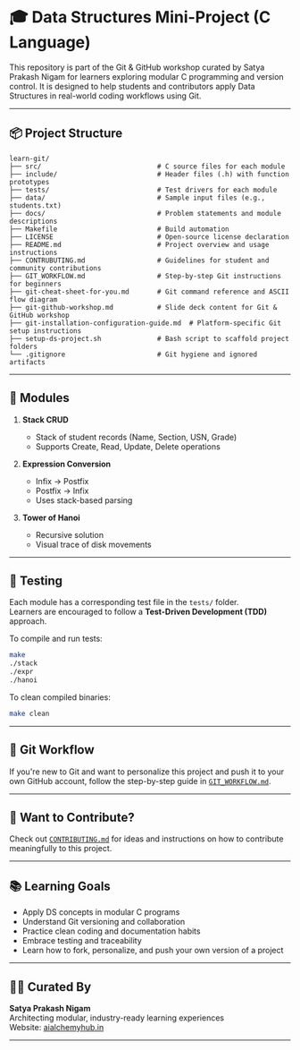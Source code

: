 # 🎓 Data Structures Mini-Project (C Language)

This repository is part of the Git & GitHub workshop curated by Satya Prakash Nigam for learners exploring modular C programming and version control. It is designed to help students and contributors apply Data Structures in real-world coding workflows using Git.

---

## 📦 Project Structure

```
learn-git/
├── src/                             # C source files for each module
├── include/                         # Header files (.h) with function prototypes
├── tests/                           # Test drivers for each module
├── data/                            # Sample input files (e.g., students.txt)
├── docs/                            # Problem statements and module descriptions
├── Makefile                         # Build automation
├── LICENSE                          # Open-source license declaration
├── README.md                        # Project overview and usage instructions
├── CONTRUBUTING.md                  # Guidelines for student and community contributions
├── GIT_WORKFLOW.md                  # Step-by-step Git instructions for beginners
├── git-cheat-sheet-for-you.md       # Git command reference and ASCII flow diagram
├── git-github-workshop.md           # Slide deck content for Git & GitHub workshop
├── git-installation-configuration-guide.md  # Platform-specific Git setup instructions
├── setup-ds-project.sh              # Bash script to scaffold project folders
└── .gitignore                       # Git hygiene and ignored artifacts
```

---

## 🧠 Modules

1. **Stack CRUD**  
   - Stack of student records (Name, Section, USN, Grade)  
   - Supports Create, Read, Update, Delete operations

2. **Expression Conversion**  
   - Infix → Postfix  
   - Postfix → Infix  
   - Uses stack-based parsing

3. **Tower of Hanoi**  
   - Recursive solution  
   - Visual trace of disk movements

---

## 🧪 Testing

Each module has a corresponding test file in the `tests/` folder.  
Learners are encouraged to follow a **Test-Driven Development (TDD)** approach.

To compile and run tests:
```bash
make
./stack
./expr
./hanoi
```

To clean compiled binaries:
```bash
make clean
```

---

## 🧰 Git Workflow

If you're new to Git and want to personalize this project and push it to your own GitHub account, follow the step-by-step guide in [`GIT_WORKFLOW.md`](GIT_WORKFLOW.md).

---

## 🤝 Want to Contribute?

Check out [`CONTRIBUTING.md`](CONTRIBUTING.md) for ideas and instructions on how to contribute meaningfully to this project.

---

## 📚 Learning Goals

- Apply DS concepts in modular C programs  
- Understand Git versioning and collaboration  
- Practice clean coding and documentation habits  
- Embrace testing and traceability  
- Learn how to fork, personalize, and push your own version of a project

---

## 👨‍🏫 Curated By

**Satya Prakash Nigam**  
Architecting modular, industry-ready learning experiences  
Website: [aialchemyhub.in](https://www.aialchemyhub.in)

---


